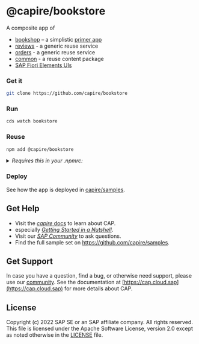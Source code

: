 # @capire/bookstore

A composite app of

- [bookshop](../bookshop) – a simplistic [primer app](https://cap.cloud.sap/docs/get-started/in-a-nutshell)
- [reviews](../reviews) - a generic reuse service
- [orders](../orders) - a generic reuse service
- [common](../common) - a reuse content package
- [SAP Fiori Elements UIs](app)


### Get it

```sh
git clone https://github.com/capire/bookstore
```


### Run

```sh
cds watch bookstore
```


### Reuse

```sh
npm add @capire/bookstore
```
<details>
  <summary><i> Requires this in your .npmrc: </i></summary>

  ```java
  @capire:registry=https://npm.pkg.github.com
  ```
</details>


### Deploy

See how the app is deployed in [capire/samples](https://github.com/capire/samples/deployments).


## Get Help

- Visit the [*capire* docs](https://cap.cloud.sap) to learn about CAP.
- especially [*Getting Started in a Nutshell*](https://cap.cloud.sap/docs/get-started/in-a-nutshell).
- Visit our [*SAP Community*](https://answers.sap.com/tags/9f13aee1-834c-4105-8e43-ee442775e5ce) to ask questions.
- Find the full sample set on https://github.com/capire/samples.

## Get Support

In case you have a question, find a bug, or otherwise need support, please use our [community](https://answers.sap.com/tags/9f13aee1-834c-4105-8e43-ee442775e5ce). See the documentation at [https://cap.cloud.sap](https://cap.cloud.sap) for more details about CAP.

## License

Copyright (c) 2022 SAP SE or an SAP affiliate company. All rights reserved. This file is licensed under the Apache Software License, version 2.0 except as noted otherwise in the [LICENSE](LICENSES/Apache-2.0.txt) file.